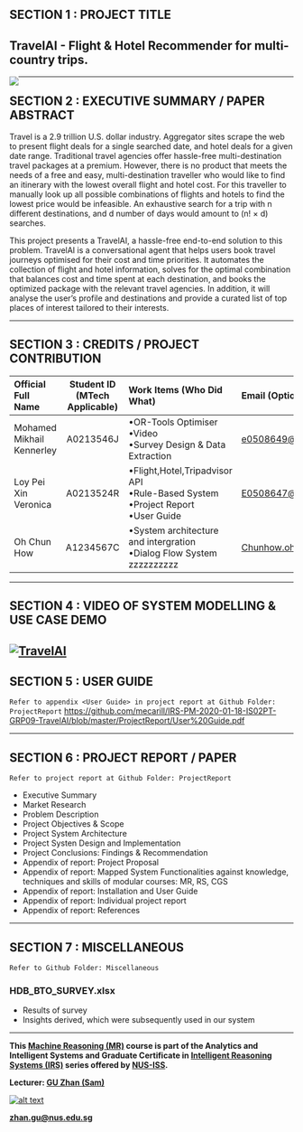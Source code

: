 ﻿
## SECTION 1 : PROJECT TITLE
## TravelAI - Flight & Hotel Recommender for multi-country trips.

<img src="SystemCode/clips/static/hdb-bto.png"
     style="float: left; margin-right: 0px;" />

---

## SECTION 2 : EXECUTIVE SUMMARY / PAPER ABSTRACT
Travel is a 2.9 trillion U.S. dollar industry. Aggregator sites scrape the web to present flight deals for a single searched date, and hotel deals for a given date range. Traditional travel agencies offer hassle-free multi-destination travel packages at a premium. However, there is no product that meets the needs of a free and easy, multi-destination traveller who would like to find an itinerary with the lowest overall flight and hotel cost. For this traveller to manually look up all possible combinations of flights and hotels to find the lowest price would be infeasible. An exhaustive search for a trip with n different destinations, and d number of days would amount to (n! × d) searches. 

This project presents a TravelAI, a hassle-free end-to-end solution to this problem. TravelAI is a conversational agent that helps users book travel journeys optimised for their cost and time priorities. It automates the collection of flight and hotel information, solves for the optimal combination that balances cost and time spent at each destination, and books the optimized package with the relevant travel agencies. In addition, it will analyse the user’s profile and destinations and provide a curated list of top places of interest tailored to their interests.

---

## SECTION 3 : CREDITS / PROJECT CONTRIBUTION

| Official Full Name  | Student ID (MTech Applicable)  | Work Items (Who Did What) | Email (Optional) |
| :------------ |:---------------:| :-----| :-----|
| Mohamed Mikhail Kennerley | A0213546J | •OR-Tools Optimiser <br>•Video <br>•Survey Design & Data Extraction| e0508649@u.nus.edu |
| Loy Pei Xin Veronica | A0213524R | •Flight,Hotel,Tripadvisor API <br>•Rule-Based System <br>•Project Report <br>•User Guide| E0508647@u.nus.edu|
| Oh Chun How | A1234567C | •System architecture and intergration <br>•Dialog Flow System zzzzzzzzzz| Chunhow.oh@u.nus.edu |

---

## SECTION 4 : VIDEO OF SYSTEM MODELLING & USE CASE DEMO

[![TravelAI](https://img.youtube.com/vi/yWLNFtkZtb8/0.jpg)](https://www.youtube.com/watch?v=yWLNFtkZtb8&feature=youtu.be "
TravelAI")
---

## SECTION 5 : USER GUIDE

`Refer to appendix <User Guide> in project report at Github Folder: ProjectReport`
https://github.com/mecarill/IRS-PM-2020-01-18-IS02PT-GRP09-TravelAI/blob/master/ProjectReport/User%20Guide.pdf

---
## SECTION 6 : PROJECT REPORT / PAPER

`Refer to project report at Github Folder: ProjectReport`

- Executive Summary
- Market Research
- Problem Description
- Project Objectives & Scope
- Project System Architecture
- Project Systen Design and Implementation
- Project Conclusions: Findings & Recommendation
- Appendix of report: Project Proposal
- Appendix of report: Mapped System Functionalities against knowledge, techniques and skills of modular courses: MR, RS, CGS
- Appendix of report: Installation and User Guide
- Appendix of report: Individual project report
- Appendix of report: References

---
## SECTION 7 : MISCELLANEOUS

`Refer to Github Folder: Miscellaneous`

### HDB_BTO_SURVEY.xlsx
* Results of survey
* Insights derived, which were subsequently used in our system

---

**This [Machine Reasoning (MR)](https://www.iss.nus.edu.sg/executive-education/course/detail/machine-reasoning "Machine Reasoning") course is part of the Analytics and Intelligent Systems and Graduate Certificate in [Intelligent Reasoning Systems (IRS)](https://www.iss.nus.edu.sg/stackable-certificate-programmes/intelligent-systems "Intelligent Reasoning Systems") series offered by [NUS-ISS](https://www.iss.nus.edu.sg "Institute of Systems Science, National University of Singapore").**

**Lecturer: [GU Zhan (Sam)](https://www.iss.nus.edu.sg/about-us/staff/detail/201/GU%20Zhan "GU Zhan (Sam)")**

[![alt text](https://www.iss.nus.edu.sg/images/default-source/About-Us/7.6.1-teaching-staff/sam-website.tmb-.png "Let's check Sam' profile page")](https://www.iss.nus.edu.sg/about-us/staff/detail/201/GU%20Zhan)

**zhan.gu@nus.edu.sg**
